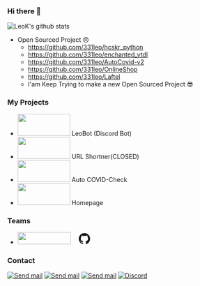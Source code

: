 ### Hi there 👋

![LeoK's github stats](https://github-readme-stats.vercel.app/api?username=331leo&count_private=true&hide=prs,issues,contribs&show_icons=true&theme=dracula)
  - Open Sourced Project 😞
    - https://github.com/331leo/hcskr_python
    - https://github.com/331leo/enchanted_ytdl
    - https://github.com/331leo/AutoCovid-v2
    - https://github.com/331leo/OnlineShop
    - https://github.com/331leo/Laftel
    - I'am Keep Trying to make a new Open Sourced Project 😎
### My Projects
  - [<img align="bottom" width="120px" height="50px" src="https://leok.kr/images/logos/leokbot.png"/>](https://bot.leok.kr) LeoBot (Discord Bot)
  - [<img width="120px" height="50px" src="https://leok.kr/images/logos/leokurl.png"/>](https://url.leok.kr) URL Shortner(CLOSED)
  - [<img width="120px" height="50px" src="https://leok.kr/images/logos/leokautocov.png"/>](https://autocovid.tech) Auto COVID-Check
  - [<img width="120px" height="50px" src="https://leok.kr/images/logos/leokhome.png"/>](https://leok.kr) Homepage
### Teams
  - [<img width="122px" height="28px" src="https://team-crescendo.me/wp-content/uploads/2020/04/%E3%85%81%E3%85%81%E3%85%8178PNG-2x.png"/>](https://team-crescendo.me/) 　[<img aligh="right" alt="GitHub" width="26px" src="https://raw.githubusercontent.com/github/explore/78df643247d429f6cc873026c0622819ad797942/topics/github/github.png" />](https://github.com/team-crescendo)
### Contact 
[![Send mail](https://img.shields.io/badge/-support@leok.kr-63d863?style=flat-square&logo=gmail&logoColor=white&link=mailto:support@leok.kr)](mailto:support@leok.kr)
[![Send mail](https://img.shields.io/badge/-331leo@leok.kr-FF7F50?style=flat-square&logo=gmail&logoColor=white&link=mailto:331leo@leok.kr)](mailto:331leo@leok.kr)
[![Send mail](https://img.shields.io/badge/-leok@crsd.team-b19cd9?style=flat-square&logo=gmail&logoColor=white&link=mailto:leok@crsd.team)](mailto:leok@crsd.team)
[![Discord](https://img.shields.io/badge/-Discord-1DA1F2?style=flat-square&logo=Discord&logoColor=white&link=https://discord.gg/HgspAf6)](https://discord.gg/HgspAf6)


 <!--
**331leo/331leo** is a ✨ _special_ ✨ repository because its `README.md` (this file) appears on your GitHub profile.

Here are some ideas to get you started:

- 🔭 I’m currently working on ...
- 🌱 I’m currently learning ...
- 👯 I’m looking to collaborate on ...
- 🤔 I’m looking for help with ...
- 💬 Ask me about ...
- 📫 How to reach me: ...
- 😄 Pronouns: ...
- ⚡ Fun fact: ...
-->
  
